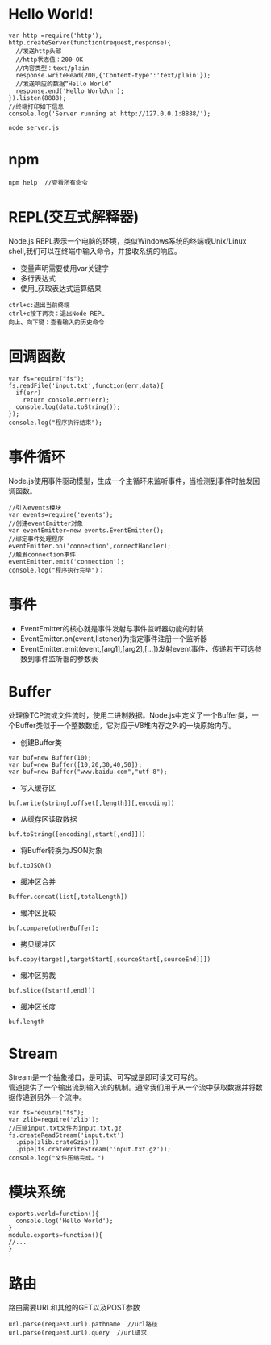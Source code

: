 # Hello World!  
```
var http =require('http');
http.createServer(function(request,response){
  //发送http头部 
  //http状态值：200-OK
  //内容类型：text/plain   
  response.writeHead(200,{'Content-type':'text/plain'});
  //发送响应的数据“Hello World”
  response.end('Hello World\n');
}).listen(8888);
//终端打印如下信息
console.log('Server running at http://127.0.0.1:8888/');
```
```
node server.js
```
# npm  
```
npm help  //查看所有命令
```
# REPL(交互式解释器)  
Node.js REPL表示一个电脑的环境，类似Windows系统的终端或Unix/Linux shell,我们可以在终端中输入命令，并接收系统的响应。      
- 变量声明需要使用var关键字   
- 多行表达式  
- 使用_获取表达式运算结果   
```
ctrl+c:退出当前终端   
ctrl+c按下两次：退出Node REPL  
向上、向下键：查看输入的历史命令   
```
# 回调函数  
```
var fs=require("fs");
fs.readFile('input.txt',function(err,data){
  if(err)
    return console.err(err);
  console.log(data.toString());
});
console.log("程序执行结束");
```
# 事件循环   
Node.js使用事件驱动模型，生成一个主循环来监听事件，当检测到事件时触发回调函数。   
```
//引入events模块   
var events=require('events');
//创建eventEmitter对象   
var eventEmitter=new events.EventEmitter();
//绑定事件处理程序   
eventEmitter.on('connection',connectHandler);
//触发connection事件
eventEmitter.emit('connection');
console.log("程序执行完毕")；
```
# 事件 
- EventEmitter的核心就是事件发射与事件监听器功能的封装   
- EventEmitter.on(event,listener)为指定事件注册一个监听器  
- EventEmitter.emit(event,[arg1],[arg2],[...])发射event事件，传递若干可选参数到事件监听器的参数表   
# Buffer   
处理像TCP流或文件流时，使用二进制数据。Node.js中定义了一个Buffer类，一个Buffer类似于一个整数数组，它对应于V8堆内存之外的一块原始内存。  
- 创建Buffer类  
```
var buf=new Buffer(10);
var buf=new Buffer([10,20,30,40,50]);
var buf=new Buffer("www.baidu.com","utf-8");
```
- 写入缓存区  
```
buf.write(string[,offset[,length]][,encoding])
```
- 从缓存区读取数据   
```
buf.toString([encoding[,start[,end]]])
```
- 将Buffer转换为JSON对象   
```
buf.toJSON()
```
- 缓冲区合并  
```
Buffer.concat(list[,totalLength])
```
- 缓冲区比较   
```
buf.compare(otherBuffer);
```
- 拷贝缓冲区  
```
buf.copy(target[,targetStart[,sourceStart[,sourceEnd]]])
```
- 缓冲区剪裁  
```
buf.slice([start[,end]])
```
- 缓冲区长度  
```
buf.length
```
# Stream   
Stream是一个抽象接口，是可读、可写或是即可读又可写的。  
管道提供了一个输出流到输入流的机制。通常我们用于从一个流中获取数据并将数据传递到另外一个流中。   
```
var fs=require("fs");
var zlib=require('zlib');
//压缩input.txt文件为input.txt.gz  
fs.createReadStream('input.txt')
  .pipe(zlib.crateGzip())
  .pipe(fs.crateWriteStream('input.txt.gz'));
console.log("文件压缩完成。")
```
# 模块系统  
```
exports.world=function(){
  console.log('Hello World');
}
module.exports=function(){
//...
}
```
# 路由  
路由需要URL和其他的GET以及POST参数  
```
url.parse(request.url).pathname  //url路径
url.parse(request.url).query  //url请求
```





